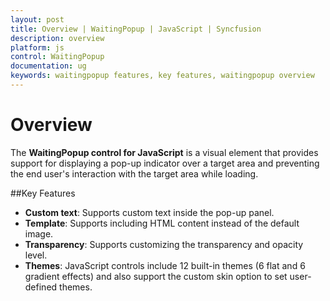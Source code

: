 ```yaml
---
layout: post
title: Overview | WaitingPopup | JavaScript | Syncfusion
description: overview
platform: js
control: WaitingPopup
documentation: ug
keywords: waitingpopup features, key features, waitingpopup overview 
---
```


# Overview

The **WaitingPopup control for JavaScript** is a visual element that provides support for displaying a pop-up indicator over a target area and preventing the end user's interaction with the target area while loading. 

##Key Features

* **Custom text**: Supports custom text inside the pop-up panel.
* **Template**: Supports including HTML content instead of the default image.
* **Transparency**: Supports customizing the transparency and opacity level.
* **Themes**: JavaScript controls include 12 built-in themes (6 flat and 6 gradient effects) and also support the custom skin option to set user-defined themes.



